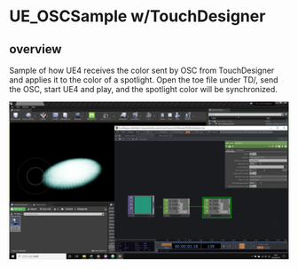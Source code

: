 # UE_OSCSample w/TouchDesigner
## overview
Sample of how UE4 receives the color sent by OSC from TouchDesigner and applies it to the color of a spotlight.
Open the toe file under TD/, send the OSC, start UE4 and play, and the spotlight color will be synchronized.

![image](https://github.com/yukia3/UE_OSCSample/blob/readme_image/UE_OSCSample_image.png "Image")
